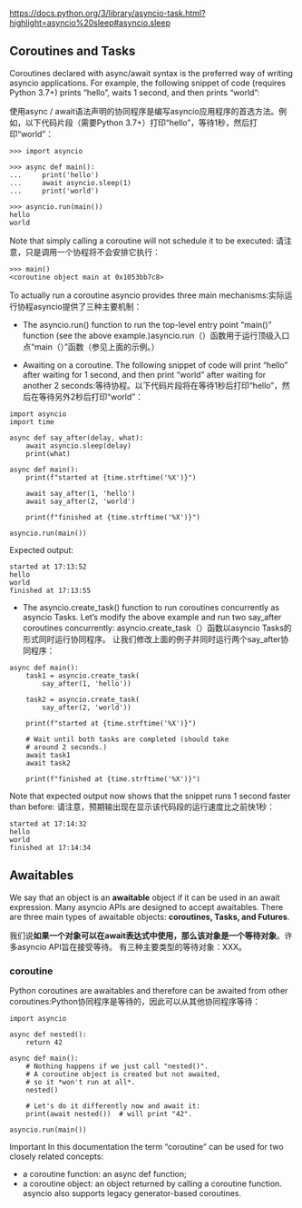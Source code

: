 https://docs.python.org/3/library/asyncio-task.html?highlight=asyncio%20sleep#asyncio.sleep

## Coroutines and Tasks
Coroutines declared with async/await syntax is the preferred way of writing asyncio applications. For example, the following snippet of code (requires Python 3.7+) prints “hello”, waits 1 second, and then prints “world”:

使用async / await语法声明的协同程序是编写asyncio应用程序的首选方法。例如，以下代码片段（需要Python 3.7+）打印“hello”，等待1秒，然后打印“world”：
```
>>> import asyncio

>>> async def main():
...     print('hello')
...     await asyncio.sleep(1)
...     print('world')

>>> asyncio.run(main())
hello
world
```
Note that simply calling a coroutine will not schedule it to be executed: 请注意，只是调用一个协程将不会安排它执行：
```
>>> main()
<coroutine object main at 0x1053bb7c8>
```
To actually run a coroutine asyncio provides three main mechanisms:实际运行协程asyncio提供了三种主要机制：

* The asyncio.run() function to run the top-level entry point “main()” function (see the above example.)asyncio.run（）函数用于运行顶级入口点“main（）”函数（参见上面的示例。）

* Awaiting on a coroutine. The following snippet of code will print “hello” after waiting for 1 second, and then print “world” after waiting for another 2 seconds:等待协程。以下代码片段将在等待1秒后打印“hello”，然后在等待另外2秒后打印“world”：
```
import asyncio
import time

async def say_after(delay, what):
    await asyncio.sleep(delay)
    print(what)

async def main():
    print(f"started at {time.strftime('%X')}")

    await say_after(1, 'hello')
    await say_after(2, 'world')

    print(f"finished at {time.strftime('%X')}")

asyncio.run(main())
```
Expected output:
```
started at 17:13:52
hello
world
finished at 17:13:55
```
* The asyncio.create_task() function to run coroutines concurrently as asyncio Tasks. Let’s modify the above example and run two say_after coroutines concurrently: asyncio.create_task（）函数以asyncio Tasks的形式同时运行协同程序。 让我们修改上面的例子并同时运行两个say_after协同程序：
```
async def main():
    task1 = asyncio.create_task(
        say_after(1, 'hello'))

    task2 = asyncio.create_task(
        say_after(2, 'world'))

    print(f"started at {time.strftime('%X')}")

    # Wait until both tasks are completed (should take
    # around 2 seconds.)
    await task1
    await task2

    print(f"finished at {time.strftime('%X')}")
```
Note that expected output now shows that the snippet runs 1 second faster than before: 请注意，预期输出现在显示该代码段的运行速度比之前快1秒：
```
started at 17:14:32
hello
world
finished at 17:14:34
```

## Awaitables
We say that an object is an **awaitable** object if it can be used in an await expression. Many asyncio APIs are designed to accept awaitables. There are three main types of awaitable objects: **coroutines, Tasks, and Futures**.

我们说**如果一个对象可以在await表达式中使用，那么该对象是一个等待对象**。许多asyncio API旨在接受等待。 有三种主要类型的等待对象：XXX。

### coroutine
Python coroutines are awaitables and therefore can be awaited from other coroutines:Python协同程序是等待的，因此可以从其他协同程序等待：
```
import asyncio

async def nested():
    return 42

async def main():
    # Nothing happens if we just call "nested()".
    # A coroutine object is created but not awaited,
    # so it *won't run at all*.
    nested()

    # Let's do it differently now and await it:
    print(await nested())  # will print "42".

asyncio.run(main())
```
Important In this documentation the term “coroutine” can be used for two closely related concepts:
* a coroutine function: an async def function;
* a coroutine object: an object returned by calling a coroutine function.
asyncio also supports legacy generator-based coroutines.
